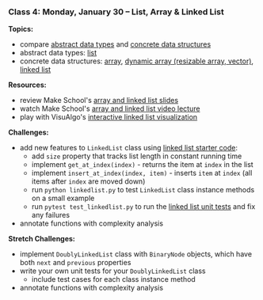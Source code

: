 ### Class 4: Monday, January 30 –  List, Array & Linked List

**Topics:**
- compare [abstract data types] and [concrete data structures][data structures]
- abstract data types: [list]
- concrete data structures: [array], [dynamic array (resizable array, vector)][dynamic array], [linked list]

**Resources:**
- review Make School's [array and linked list slides][list slides]
- watch Make School's [array and linked list video lecture][list video]
- play with VisuAlgo's [interactive linked list visualization][visualgo list]

**Challenges:**
- add new features to `LinkedList` class using [linked list starter code]:
    - add `size` property that tracks list length in constant running time
    - implement `get_at_index(index)` - returns the item at `index` in the list
    - implement `insert_at_index(index, item)` - inserts `item` at `index` (all items after `index` are moved down)
    - run `python linkedlist.py` to test `LinkedList` class instance methods on a small example
    - run `pytest test_linkedlist.py` to run the [linked list unit tests] and fix any failures
- annotate functions with complexity analysis

**Stretch Challenges:**
- implement `DoublyLinkedList` class with `BinaryNode` objects, which have both `next` and `previous` properties
- write your own unit tests for your `DoublyLinkedList` class
    - include test cases for each class instance method
- annotate functions with complexity analysis

[abstract data types]: https://en.wikipedia.org/wiki/Abstract_data_type
[data structures]: https://en.wikipedia.org/wiki/Data_structure
[list]: https://en.wikipedia.org/wiki/List_(abstract_data_type)
[array]: https://en.wikipedia.org/wiki/Array_data_structure
[dynamic array]: https://en.wikipedia.org/wiki/Dynamic_array
[linked list]: https://en.wikipedia.org/wiki/Linked_list

[list slides]: slides/ArraysLinkedLists.pdf
[list video]: https://www.youtube.com/watch?v=3WWuf4H61Nk
[visualgo list]: https://visualgo.net/list

[linked list starter code]: source/linkedlist.py
[linked list unit tests]: source/test_linkedlist.py
